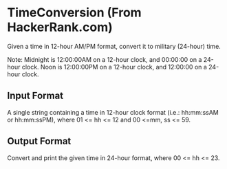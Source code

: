 # TimeConversion (From HackerRank.com)

Given a time in 12-hour AM/PM format, convert it to military (24-hour) time.

Note: Midnight is 12:00:00AM on a 12-hour clock, and 00:00:00 on a 24-hour clock. Noon is 12:00:00PM on a 12-hour clock, and 12:00:00 on a 24-hour clock.

## Input Format

A single string containing a time in 12-hour clock format (i.e.: hh:mm:ssAM or hh:mm:ssPM), where 01 <= hh <= 12 and 00 <=mm, ss <= 59.

## Output Format

Convert and print the given time in 24-hour format, where 00 <= hh <= 23.

